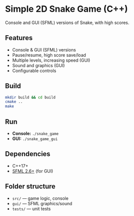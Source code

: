 # Simple 2D Snake Game (C++)

Console and GUI (SFML) versions of Snake, with high scores.

## Features
- Console & GUI (SFML) versions
- Pause/resume, high score save/load
- Multiple levels, increasing speed (GUI)
- Sound and graphics (GUI)
- Configurable controls

## Build
```bash
mkdir build && cd build
cmake ..
make
```

## Run
- **Console:** `./snake_game`
- **GUI:** `./snake_game_gui`

## Dependencies
- C++17+
- [SFML 2.6+](https://www.sfml-dev.org/) (for GUI)

## Folder structure
- `src/` — game logic, console
- `gui/` — SFML graphics/sound
- `tests/` — unit tests